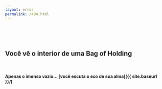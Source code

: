 ```yaml
---
layout: error
permalink: /404.html
---
```


<br>
<br>
<br>

## Você vê o interior de uma Bag of Holding

<br>

#### Apenas o imenso vazio... [você escuta o eco de sua alma]({{ site.baseurl }}/)
